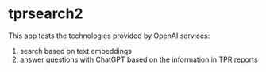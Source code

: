 # tprsearch2
This app tests the technologies provided by OpenAI services:
1. search based on text embeddings
2. answer questions with ChatGPT based on the information in TPR reports
